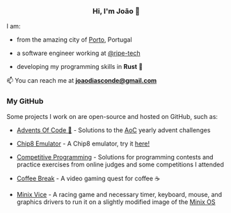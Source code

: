 <h3 align="center"> Hi, I'm João 👋 </h3>

I am:

- from the amazing city of [Porto](https://goo.gl/maps/RR8Gg3PrVteYkAWC9), Portugal

- a software engineer working at [@ripe-tech](https://github.com/ripe-tech)

- developing my programming skills in **Rust** 🦀

📫 You can reach me at **joaodiasconde@gmail.com**

### My GitHub

Some projects I work on are open-source and hosted on GitHub, such as:

- [Advents Of Code 🎄](https://github.com/joao-conde/advents-of-code) - Solutions to the [AoC](https://adventofcode.com/) yearly advent challenges

- [Chip8 Emulator](https://github.com/joao-conde/chip8-emulator) - A Chip8 emulator, try it [here!](https://joao-conde.github.io/chip8-emulator/)

- [Competitive Programming](https://github.com/joao-conde/competitive-programming) - Solutions for programming contests and practice exercises from online judges and some competitions I attended

- [Coffee Break](https://github.com/joao-conde/feup-djco-coffeebreak) - A video gaming quest for coffee ☕

- [Minix Vice](https://github.com/joao-conde/feup-lcom) - A racing game and necessary timer, keyboard, mouse, and graphics drivers to run it on a slightly modified image of the [Minix OS](https://www.minix3.org/)
